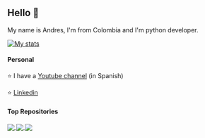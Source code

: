## Hello 👋

My name is Andres, I'm from Colombia and I'm python developer.


[![My stats](https://awesome-github-stats.azurewebsites.net/user-stats/Rojas-Andres/?cardType=level&theme=github-dark&Background=000000)](https://git.io/awesome-stats-card)
#### Personal

⭐ I have a [Youtube channel](https://www.youtube.com/channel/UCj5WYkcZwQSoQlOHuL_AaGQ) (in Spanish)

⭐ [Linkedin](https://www.linkedin.com/in/andres-felipe-rojas-londo%C3%B1o-4b7689161/)

#### Top Repositories

<a href="https://github.com/Rojas-Andres/Flask-rest-api">
  <img align="center" src="https://github-readme-stats.vercel.app/api/pin/?username=Rojas-Andres&repo=Flask-rest-api&theme=buefy" />
</a>

<a href="https://github.com/Rojas-Andres/proyecto-web-django">
  <img align="center" src="https://github-readme-stats.vercel.app/api/pin/?username=Rojas-Andres&repo=proyecto-web-django&theme=buefy" />
</a>

<a href="https://github.com/Rojas-Andres/GEORREFERENCIACION-CARTOPY">
  <img align="center" src="https://github-readme-stats.vercel.app/api/pin/?username=Rojas-Andres&repo=GEORREFERENCIACION-CARTOPY&theme=buefy" />
</a>

